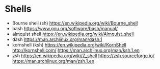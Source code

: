# Shells

- Bourne shell (sh)
  https://en.wikipedia.org/wiki/Bourne_shell
- bash
  https://www.gnu.org/software/bash/manual/
- almquist shell
  https://en.wikipedia.org/wiki/Almquist_shell
- dash
  https://man.archlinux.org/man/dash.1
- kornshell (ksh)
  https://en.wikipedia.org/wiki/KornShell
  http://kornshell.com/
  https://man.archlinux.org/man/ksh.1.en
- zsh
  https://en.wikipedia.org/wiki/Z_shell
  https://zsh.sourceforge.io/
  https://man.archlinux.org/man/zsh.1.en

